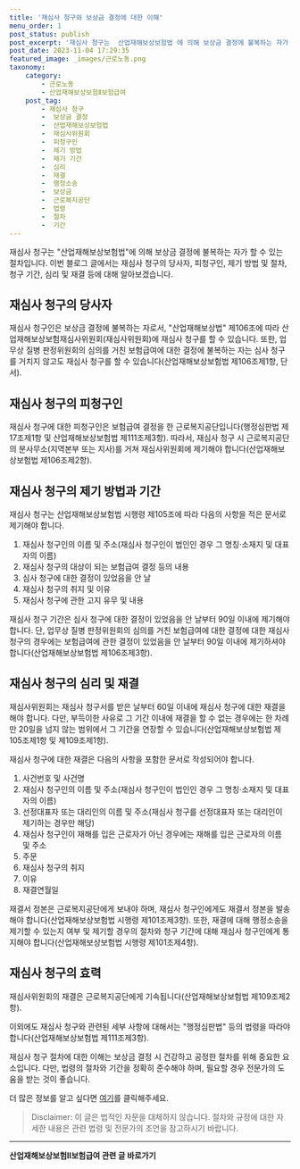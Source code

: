 ```yaml
---
title: '재심사 청구와 보상금 결정에 대한 이해'
menu_order: 1
post_status: publish
post_excerpt: '재심사 청구는  산업재해보상보험법 에 의해 보상금 결정에 불복하는 자가 할 수 있는 절차입니다. 이번 블로그 글에서는 재심사 청구의 당사자, 피청구인, 제기 방법 및 절차, 청구 기간, 심리 및 재결 등에 대해 알아보겠습니다.'
post_date: 2023-11-04 17:29:35
featured_image: _images/근로노동.png
taxonomy:
    category:
        - 근로노동
        - 산업재해보상보험Ⅱ보험급여
    post_tag:
        - 재심사 청구
        -  보상금 결정
        -  산업재해보상보험법
        -  재심사위원회
        -  피청구인
        -  제기 방법
        -  제기 기간
        -  심리
        -  재결
        -  행정소송
        -  보상금
        -  근로복지공단
        -  법령
        -  절차
        -  기간
---
```




재심사 청구는 "산업재해보상보험법"에 의해 보상금 결정에 불복하는 자가 할 수 있는 절차입니다. 이번 블로그 글에서는 재심사 청구의 당사자, 피청구인, 제기 방법 및 절차, 청구 기간, 심리 및 재결 등에 대해 알아보겠습니다.

## 재심사 청구의 당사자

재심사 청구인은 보상금 결정에 불복하는 자로서, "산업재해보상법" 제106조에 따라 산업재해보상보험재심사위원회(재심사위원회)에 재심사 청구를 할 수 있습니다. 또한, 업무상 질병 판정위원회의 심의를 거친 보험급여에 대한 결정에 불복하는 자는 심사 청구를 거치지 않고도 재심사 청구를 할 수 있습니다(산업재해보상보험법 제106조제1항, 단서).

## 재심사 청구의 피청구인

재심사 청구에 대한 피청구인은 보험급여 결정을 한 근로복지공단입니다(행정심판법 제17조제1항 및 산업재해보상보험법 제111조제3항). 따라서, 재심사 청구 시 근로복지공단의 분사무소(지역본부 또는 지사)를 거쳐 재심사위원회에 제기해야 합니다(산업재해보상보험법 제106조제2항).

## 재심사 청구의 제기 방법과 기간

재심사 청구는 산업재해보상보험법 시행령 제105조에 따라 다음의 사항을 적은 문서로 제기해야 합니다.
1. 재심사 청구인의 이름 및 주소(재심사 청구인이 법인인 경우 그 명칭·소재지 및 대표자의 이름)
2. 재심사 청구의 대상이 되는 보험급여 결정 등의 내용
3. 심사 청구에 대한 결정이 있었음을 안 날
4. 재심사 청구의 취지 및 이유
5. 재심사 청구에 관한 고지 유무 및 내용

재심사 청구 기간은 심사 청구에 대한 결정이 있었음을 안 날부터 90일 이내에 제기해야 합니다. 단, 업무상 질병 판정위원회의 심의를 거친 보험급여에 대한 결정에 대한 재심사 청구의 경우에는 보험급여에 관한 결정이 있었음을 안 날부터 90일 이내에 제기하셔야 합니다(산업재해보상보험법 제106조제3항).

## 재심사 청구의 심리 및 재결

재심사위원회는 재심사 청구서를 받은 날부터 60일 이내에 재심사 청구에 대한 재결을 해야 합니다. 다만, 부득이한 사유로 그 기간 이내에 재결을 할 수 없는 경우에는 한 차례만 20일을 넘지 않는 범위에서 그 기간을 연장할 수 있습니다(산업재해보상보험법 제105조제1항 및 제109조제1항).

재심사 청구에 대한 재결은 다음의 사항을 포함한 문서로 작성되어야 합니다.
1. 사건번호 및 사건명
2. 재심사 청구인의 이름 및 주소(재심사 청구인이 법인인 경우 그 명칭·소재지 및 대표자의 이름)
3. 선정대표자 또는 대리인의 이름 및 주소(재심사 청구를 선정대표자 또는 대리인이 제기하는 경우만 해당)
4. 재심사 청구인이 재해를 입은 근로자가 아닌 경우에는 재해를 입은 근로자의 이름 및 주소
5. 주문
6. 재심사 청구의 취지
7. 이유
8. 재결연월일

재결서 정본은 근로복지공단에게 보내야 하며, 재심사 청구인에게도 재결서 정본을 발송해야 합니다(산업재해보상보험법 시행령 제101조제3항). 또한, 재결에 대해 행정소송을 제기할 수 있는지 여부 및 제기할 경우의 절차와 청구 기간에 대해 재심사 청구인에게 통지해야 합니다(산업재해보상보험법 시행령 제101조제4항).

## 재심사 청구의 효력

재심사위원회의 재결은 근로복지공단에게 기속됩니다(산업재해보상보험법 제109조제2항).

이외에도 재심사 청구와 관련된 세부 사항에 대해서는 "행정심판법" 등의 법령을 따라야 합니다(산업재해보상보험법 제111조제3항).

재심사 청구 절차에 대한 이해는 보상금 결정 시 건강하고 공정한 절차를 위해 중요한 요소입니다. 다만, 법령의 절차와 기간을 정확히 준수해야 하며, 필요할 경우 전문가의 도움을 받는 것이 좋습니다.

더 많은 정보를 알고 싶다면 [여기](https://www.moel.go.kr/info/infomation/externalNewsView.do?seq=6637)를 클릭해주세요.

> Disclaimer: 이 글은 법적인 자문을 대체하지 않습니다. 절차와 규정에 대한 자세한 내용은 관련 법령 및 전문가의 조언을 참고하시기 바랍니다.
<!-- wp:separator -->
<hr class="wp-block-separator has-alpha-channel-opacity"/>
<!-- /wp:separator -->

<!-- wp:group {"backgroundColor":"base","layout":{"type":"constrained"}} -->
<div class="wp-block-group has-base-background-color has-background"><!-- wp:paragraph {"align":"center","fontSize":"medium"} -->
<p class="has-text-align-center has-large-font-size"><strong>산업재해보상보험Ⅱ보험급여 관련 글 바로가기</strong></p>
<!-- /wp:paragraph -->


<!-- wp:latest-posts
{"categories":[{"id":10872,"count":19,"description":"","link":"https://uknowlaw.com/category/%ec%82%b0%ec%97%85%ec%9e%ac%ed%95%b4%eb%b3%b4%ec%83%81%eb%b3%b4%ed%97%98%e2%85%b1%eb%b3%b4%ed%97%98%ea%b8%89%ec%97%ac/","name":"산업재해보상보험Ⅱ보험급여","slug":"산업재해보상보험Ⅱ보험급여","taxonomy":"category","parent":0,"meta":[],"_links":{"self":[{"href":"https://uknowlaw.com/wp-json/wp/v2/categories/10872"}],"collection":[{"href":"https://uknowlaw.com/wp-json/wp/v2/categories"}],"about":[{"href":"https://uknowlaw.com/wp-json/wp/v2/taxonomies/category"}],"wp:post_type":[{"href":"https://uknowlaw.com/wp-json/wp/v2/posts?categories=10872"}],"curies":[{"name":"wp","href":"https://api.w.org/{rel}","templated":true}]}}]} /--></div>
<!-- /wp:group -->